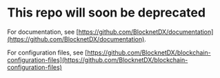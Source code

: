 # This repo will soon be deprecated

For documentation, see [https://github.com/BlocknetDX/documentation](https://github.com/BlocknetDX/documentation).

For configuration files, see [https://github.com/BlocknetDX/blockchain-configuration-files](https://github.com/BlocknetDX/blockchain-configuration-files)
